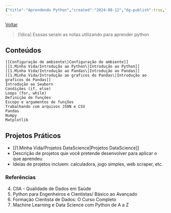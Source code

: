 ```yaml
---
{"title":"Aprendendo Python","created":"2024-08-12","dg-publish":true,"tags":["pessoal/estudos","pessoal/quaseumdev","moc"],"description":"Anotações sobre meu estudo em python.","permalink":"/1-minha-vida/aprendendo-python/","dgPassFrontmatter":true}
---
```


[Voltar](1.LIFE/index)
> [!dica]  Esssas seram as notas utilizando para aprender python
## Conteúdos
    [[Configuração de ambiente\|Configuração de ambiente]]
    [[1.Minha Vida/Introdução ao Python\|Introdução ao Python]]
    [[1.Minha Vida/Introdução ao Pandas\|Introdução ao Pandas]]
    [[1.Minha Vida/Introdução ao graficos do Pandas\|Introdução ao graficos do Pandas]]
    Introdução ao Seaborn
    Condições (if, else)
    Loops (for, while)
    Definição de funções
    Escopo e argumentos de funções
    Trabalhando com arquivos JSON e CSV
    Pandas
    Numpy
    Matplotlib
## Projetos Práticos
- [[1.Minha Vida/Projetos DataScience\|Projetos DataScience]]
- Descrição de projetos que você pretende desenvolver para aplicar o que aprendeu
- Ideias de projetos incluem: calculadora, jogo simples, web scraper, etc.

### Referências
4. CIIA - Qualidade de Dados em Saúde
1. Python para Engenheiros e Cientistas/ Básico ao Avançado
2. Formação Cientista de Dados: O Curso Completo
3. Machine Learning e Data Science com Python de A a Z